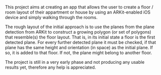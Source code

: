 This project aims at creating an app that allows the user to create a floor / room layout of their appartment or house by using an ARKit-enabled iOS device and simply walking through the rooms.

The rough layout of the initial approach is to use the planes from the plane detection from ARKit to construct a growing polygon (or set of polygons) that resemble(s) the floor layout. That is, in its initial state a floor is the first detected plane. For every further detected plane it must be checked, if that plane has the same height and orientation (in space) as the initial plane. If so, it is added to that floor. If not, the plane might belong to another floor.

The project is still in a very early phase and not producing any usable results yet, therefore any help is appreciated.

